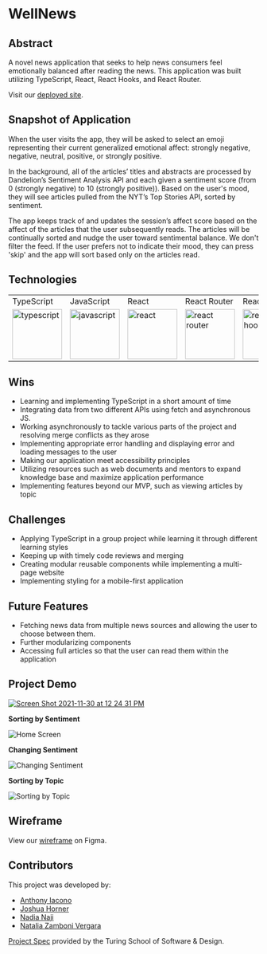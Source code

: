 # WellNews

## Abstract

A novel news application that seeks to help news consumers feel emotionally balanced after reading the news. This application was built utilizing TypeScript, React, React Hooks, and React Router.

Visit our <a href="https://najinl.github.io/wellnews/">deployed site</a>.

## Snapshot of Application

When the user visits the app, they will be asked to select an emoji representing their current generalized emotional affect: strongly negative, negative, neutral, positive, or strongly positive.

In the background, all of the articles’ titles and abstracts are processed by Dandelion’s Sentiment Analysis API and each given a sentiment score (from 0 (strongly negative) to 10 (strongly positive)). Based on the user's mood, they will see articles pulled from the NYT’s Top Stories API, sorted by sentiment.

The app keeps track of and updates the session’s affect score based on the affect of the articles that the user subsequently reads. The articles will be continually sorted and nudge the user toward sentimental balance. We don't filter the feed. If the user prefers not to indicate their mood, they can press 'skip' and the app will sort based only on the articles read.


## Technologies

<table>
    <tr>
        <td>TypeScript</td>
        <td>JavaScript</td>
        <td>React</td>
        <td>React Router</td>
        <td>React Hooks</td>
        <td>HTML</td>
        <td>CSS</td>
        <td>Figma</td>
        <td>Cypress</td>
        <td>Fetch API</td>
    </tr>
    </tr>
        <td><img src="https://cdn.worldvectorlogo.com/logos/typescript.svg" alt="typescript" width="100" height="auto" /></td>
        <td><img src="https://user-images.githubusercontent.com/73092355/119360616-074c6580-bc68-11eb-8ac1-f1ca05b87bf8.png" alt="javascript" width="100" height="auto" /></td>
        <td><img src="https://user-images.githubusercontent.com/73092355/119361040-74f89180-bc68-11eb-845a-29ec9f93f095.png" alt="react" width="100" height="auto" /></td>
        <td><img src="https://user-images.githubusercontent.com/73092355/119361186-9d808b80-bc68-11eb-97ee-05bde2700716.png" alt="react router" width="100" height="auto" /></td>
        <td><img src="https://miro.medium.com/max/1400/1*-Ijet6kVJqGgul6adezDLQ.png" alt="react hooks" width="100" height="auto" /></td>
        <td><img src="https://user-images.githubusercontent.com/73092355/119402191-d553f700-bc99-11eb-8cd3-6ef44023d530.png" alt="HTML" width="100" height="auto" /></td>
        <td><img src="https://user-images.githubusercontent.com/73092355/119402395-1e0bb000-bc9a-11eb-9173-30403b8848d1.png" alt="css" width="100" height="auto" /></td>
        <td><img src="https://cdn.freebiesupply.com/logos/large/2x/figma-1-logo-png-transparent.png" alt="figma" width="100" height="auto" /></td>
        <td><img src="https://user-images.githubusercontent.com/73092355/119361263-b5f0a600-bc68-11eb-9f41-8e10aa013e7a.png" alt="Cypress" width="100" height="auto" /></td>
         <td><img src="https://www.freecodecamp.org/news/content/images/size/w2000/2020/08/wall-2.jpeg" alt="Heroku" width="100" height="auto" /></td>
    </tr>
</table>

## Wins

- Learning and implementing TypeScript in a short amount of time
- Integrating data from two different APIs using fetch and asynchronous JS.
- Working asynchronously to tackle various parts of the project and resolving merge conflicts as they arose
- Implementing appropriate error handling and displaying error and loading messages to the user
- Making our application meet accessibility principles
- Utilizing resources such as web documents and mentors to expand knowledge base and maximize application performance
- Implementing features beyond our MVP, such as viewing articles by topic

## Challenges

- Applying TypeScript in a group project while learning it through different learning styles
- Keeping up with timely code reviews and merging
- Creating modular reusable components while implementing a multi-page website
- Implementing styling for a mobile-first application

## Future Features

- Fetching news data from multiple news sources and allowing the user to choose between them.
- Further modularizing components
- Accessing full articles so that the user can read them within the application

## Project Demo

[![Screen Shot 2021-11-30 at 12 24 31 PM](https://user-images.githubusercontent.com/72999840/144122500-0e4cf8d4-fbec-45fe-87e4-289dda19a7ba.png)](https://www.youtube.com/watch?v=3nanaC37vsE)


**Sorting by Sentiment**

![Home Screen](https://user-images.githubusercontent.com/82003147/140839607-727971ca-9fe1-4982-bc1e-e24a9be417b3.gif)

**Changing Sentiment**

![Changing Sentiment](https://user-images.githubusercontent.com/82003147/140839713-79fc49d6-721f-48d9-89f2-f1a008fbe672.gif)

**Sorting by Topic**

![Sorting by Topic](https://user-images.githubusercontent.com/82003147/140839761-3af43274-1cb0-4609-9e0d-8d1ec323582e.gif)

## Wireframe
View our <a href="https://www.figma.com/file/Mm6nKvS3rzJeZSBHL6rDDC/WellNews?node-id=201%3A2">wireframe</a> on Figma.

## Contributors

This project was developed by:

- [Anthony Iacono](https://github.com/anthony-iacono)
- [Joshua Horner](https://github.com/jphorner)
- [Nadia Naji](https://github.com/najinl)
- [Natalia Zamboni Vergara](https://github.com/nzambonivergara)

[Project Spec](https://frontend.turing.edu/projects/module-3/stretch.html) provided by the Turing School of Software & Design.
